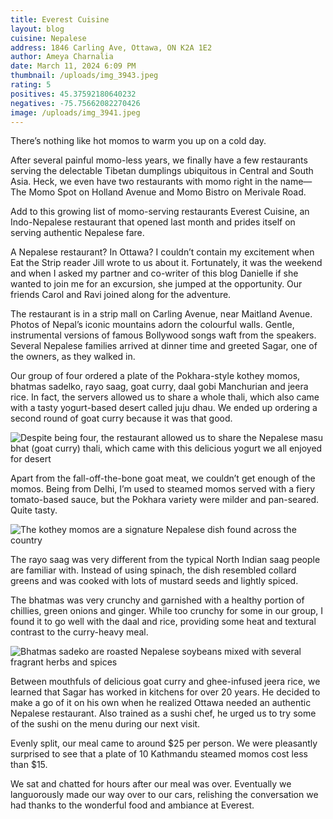 ```yaml
---
title: Everest Cuisine
layout: blog
cuisine: Nepalese
address: 1846 Carling Ave, Ottawa, ON K2A 1E2
author: Ameya Charnalia
date: March 11, 2024 6:09 PM
thumbnail: /uploads/img_3943.jpeg
rating: 5
positives: 45.37592180640232
negatives: -75.75662082270426
image: /uploads/img_3941.jpeg
---
```

There’s nothing like hot momos to warm you up on a cold day.

After several painful momo-less years, we finally have a few restaurants serving the delectable Tibetan dumplings ubiquitous in Central and South Asia. Heck, we even have two restaurants with momo right in the name—The Momo Spot on Holland Avenue and Momo Bistro on Merivale Road. 

Add to this growing list of momo-serving restaurants Everest Cuisine, an Indo-Nepalese restaurant that opened last month and prides itself on serving authentic Nepalese fare.

A Nepalese restaurant? In Ottawa? I couldn’t contain my excitement when Eat the Strip reader Jill wrote to us about it. Fortunately, it was the weekend and when I asked my partner and co-writer of this blog Danielle if she wanted to join me for an excursion, she jumped at the opportunity. Our friends Carol and Ravi joined along for the adventure.

The restaurant is in a strip mall on Carling Avenue, near Maitland Avenue. Photos of Nepal’s iconic mountains adorn the colourful walls. Gentle, instrumental versions of famous Bollywood songs waft from the speakers. Several Nepalese families arrived at dinner time and greeted Sagar, one of the owners, as they walked in.

Our group of four ordered a plate of the Pokhara-style kothey momos, bhatmas sadelko, rayo saag, goat curry, daal gobi Manchurian and jeera rice. In fact, the servers allowed us to share a whole thali, which also came with a tasty yogurt-based desert called juju dhau. We ended up ordering a second round of goat curry because it was that good.

![Despite being four, the restaurant allowed us to share the Nepalese masu bhat (goat curry) thali, which came with this delicious yogurt we all enjoyed for desert](/uploads/img_3949.jpeg "Everest Cuisine non veg thali set with goat curry")

Apart from the fall-off-the-bone goat meat, we couldn’t get enough of the momos. Being from Delhi, I’m used to steamed momos served with a fiery tomato-based sauce, but the Pokhara variety were milder and pan-seared. Quite tasty.

![The kothey momos are a signature Nepalese dish found across the country](/uploads/img_3943.jpeg "Everest Cuisine pokhara kothey momos")

The rayo saag was very different from the typical North Indian saag people are familiar with. Instead of using spinach, the dish resembled collard greens and was cooked with lots of mustard seeds and lightly spiced. 

The bhatmas was very crunchy and garnished with a healthy portion of chillies, green onions and ginger. While too crunchy for some in our group, I found it to go well with the daal and rice, providing some heat and textural contrast to the curry-heavy meal.

![Bhatmas sadeko are roasted Nepalese soybeans mixed with several fragrant herbs and spices](/uploads/img_3946.jpeg "Everest Cuisine bhatmas sadeko")

Between mouthfuls of delicious goat curry and ghee-infused jeera rice, we learned that Sagar has worked in kitchens for over 20 years. He decided to make a go of it on his own when he realized Ottawa needed an authentic Nepalese restaurant. Also trained as a sushi chef, he urged us to try some of the sushi on the menu during our next visit.

Evenly split, our meal came to around $25 per person. We were pleasantly surprised to see that a plate of 10 Kathmandu steamed momos cost less than $15.

We sat and chatted for hours after our meal was over. Eventually we languorously made our way over to our cars, relishing the conversation we had thanks to the wonderful food and ambiance at Everest.